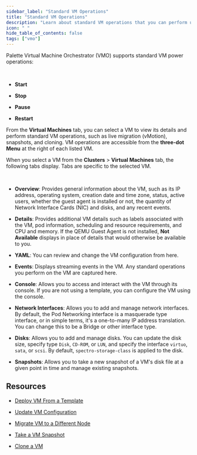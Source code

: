 ```yaml
---
sidebar_label: "Standard VM Operations"
title: "Standard VM Operations"
description: "Learn about standard VM operations that you can perform using Palette Virtual Machine Orchestrator."
icon: " "
hide_table_of_contents: false
tags: ["vmo"]
---
```


Palette Virtual Machine Orchestrator (VMO) supports standard VM power operations:

<br />

- **Start**

- **Stop**

- **Pause**

- **Restart**

From the **Virtual Machines** tab, you can select a VM to view its details and perform standard VM operations, such as live migration (vMotion), snapshots, and cloning. VM operations are accessible from the **three-dot Menu** at the right of each listed VM.

When you select a VM from the **Clusters** > **Virtual Machines** tab, the following tabs display. Tabs are specific to the selected VM.

<br />

- **Overview**: Provides general information about the VM, such as its IP address, operating system, creation date and time zone, status, active users, whether the guest agent is installed or not, the quantity of Network Interface Cards (NIC) and disks, and any recent events.

- **Details**: Provides additional VM details such as labels associated with the VM, pod information, scheduling and resource requirements, and CPU and memory. If the QEMU Guest Agent is not installed, **Not Available** displays in place of details that would otherwise be available to you.

- **YAML**: You can review and change the VM configuration from here.

- **Events**: Displays streaming events in the VM. Any standard operations you perform on the VM are captured here.

- **Console**: Allows you to access and interact with the VM through its console. If you are not using a template, you can configure the VM using the console.

- **Network Interfaces**: Allows you to add and manage network interfaces. By default, the Pod Networking interface is a masquerade type interface, or in simple terms, it's a one-to-many IP address translation. You can change this to be a Bridge or other interface type.

- **Disks**: Allows you to add and manage disks. You can update the disk size, specify type `Disk`, `CD-ROM`, or `LUN`, and specify the interface `virtuo`, `sata`, or `scsi`. By default, `spectro-storage-class` is applied to the disk.

- **Snapshots**: Allows you to take a new snapshot of a VM's disk file at a given point in time and manage existing snapshots.

## Resources

- [Deploy VM From a Template](deploy-vm-from-template.md)

- [Update VM Configuration](update-vm-configuration.md)

- [Migrate VM to a Different Node](migrate-vm-to-different-node.md)

- [Take a VM Snapshot](take-snapshot-of-vm.md)

- [Clone a VM](clone-vm.md)
